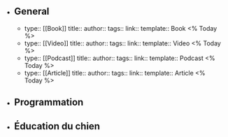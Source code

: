 - ## General
	- type:: [[Book]]
	  title::
	  author:: 
	  tags::
	  link::
	  template:: Book
	  <% Today %>
	- type:: [[Video]]
	  title::
	  author:: 
	  tags::
	  link::
	  template:: Video
	  <% Today %>
	- type:: [[Podcast]]
	  title::
	  author:: 
	  tags::
	  link::
	  template:: Podcast
	  <% Today %>
	- type:: [[Article]]
	  title::
	  author:: 
	  tags::
	  link::
	  template:: Article
	  <% Today %>
- ## Programmation
- ## Éducation du chien